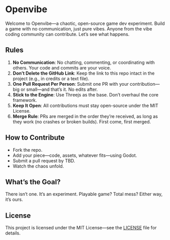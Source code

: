 # Openvibe

Welcome to Openvibe—a chaotic, open-source game dev experiment. Build a game with no communication, just pure vibes. Anyone from the vibe coding community can contribute. Let’s see what happens.

## Rules
1. **No Communication**: No chatting, commenting, or coordinating with others. Your code and commits are your voice.
2. **Don’t Delete the GitHub Link**: Keep the link to this repo intact in the project (e.g., in credits or a text file).
3. **One Pull Request Per Person**: Submit one PR with your contribution—big or small—and that’s it. No edits after.
4. **Stick to the Engine**: Use Threejs as the base. Don’t overhaul the core framework.
5. **Keep It Open**: All contributions must stay open-source under the MIT License.
6. **Merge Rule**: PRs are merged in the order they’re received, as long as they work (no crashes or broken builds). First come, first merged.

## How to Contribute
- Fork the repo.
- Add your piece—code, assets, whatever fits—using Godot.
- Submit a pull request by TBD.
- Watch the chaos unfold.

## What’s the Goal?
There isn’t one. It’s an experiment. Playable game? Total mess? Either way, it’s ours.

## License
This project is licensed under the MIT License—see the [LICENSE](LICENSE) file for details.
